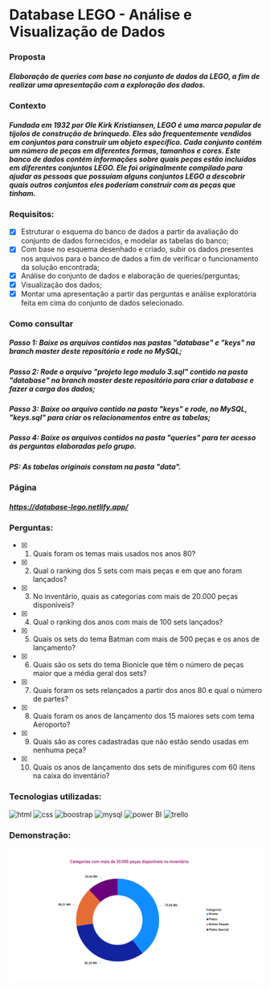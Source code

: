 # Database LEGO - Análise e Visualização de Dados 

### Proposta
##### Elaboração de queries com base no conjunto de dados da LEGO, a fim de realizar uma apresentação com a exploração dos dados.

### Contexto
##### Fundada em 1932 por Ole Kirk Kristiansen, LEGO é uma marca popular de tijolos de construção de brinquedo. Eles são frequentemente vendidos em conjuntos para construir um objeto específico. Cada conjunto contém um número de peças em diferentes formas, tamanhos e cores. Este banco de dados contém informações sobre quais peças estão incluídas em diferentes conjuntos LEGO. Ele foi originalmente compilado para ajudar as pessoas que possuíam alguns conjuntos LEGO a descobrir quais outros conjuntos eles poderiam construir com as peças que tinham. 

### Requisitos:

- [x] Estruturar o esquema do banco de dados a partir da avaliação do conjunto de dados fornecidos, e modelar as tabelas do banco;
- [x] Com base no esquema desenhado e criado, subir os dados presentes nos arquivos para o banco de dados a fim de verificar o funcionamento da solução encontrada;
- [x] Análise do conjunto de dados e elaboração de queries/perguntas;
- [x] Visualização dos dados;
- [x] Montar uma apresentação a partir das perguntas e análise exploratória feita em cima do conjunto de dados selecionado.

### Como consultar
##### Passo 1: Baixe os arquivos contidos nas pastas "database" e "keys" na branch master deste repositório e rode no MySQL;
##### Passo 2: Rode o arquivo "projeto lego modulo 3.sql" contido na pasta "database" na branch master deste repositório para criar a database e fazer a carga dos dados;
##### Passo 3: Baixe oo arquivo contido na pasta "keys" e rode, no MySQL, "keys.sql" para criar os relacionamentos entre as tabelas;
##### Passo 4: Baixe os arquivos contidos na pasta "queries" para ter acesso às perguntas elaboradas pelo grupo. 
##### PS: As tabelas originais constam na pasta "data".
### Página
##### https://database-lego.netlify.app/

### Perguntas:
- [x] 1. Quais foram os temas mais usados nos anos 80?
- [x] 2. Qual o ranking dos 5 sets com mais peças e em que ano foram lançados?
- [x] 3. No inventário, quais as categorias com mais de 20.000 peças disponíveis?
- [x] 4. Qual o ranking dos anos com mais de 100 sets lançados?
- [x] 5. Quais os sets do tema Batman com mais de 500 peças e os anos de lançamento?
- [x] 6. Quais são os sets do tema Bionicle que têm o número de peças maior que a média geral dos sets?
- [x] 7. Quais foram os sets relançados a partir dos anos 80 e qual o número de partes?
- [x] 8. Quais foram os anos de lançamento dos 15 maiores sets com tema Aeroporto?
- [x] 9. Quais são as cores cadastradas que não estão sendo usadas em nenhuma peça? 
- [x] 10. Quais os anos de lançamento dos sets de minifigures com 60 itens na caixa do inventário?

### Tecnologias utilizadas:

<div>
  <img alt="html" height="30" width="auto" src="https://cdn.jsdelivr.net/gh/devicons/devicon/icons/html5/html5-original.svg"/>
  <img alt="css" height="30" width="40" src="https://cdn.jsdelivr.net/gh/devicons/devicon/icons/css3/css3-original.svg"/>
  <img alt="boostrap" height="30" width="auto" src="https://cdn.jsdelivr.net/gh/devicons/devicon/icons/bootstrap/bootstrap-original.svg"/>
  <img alt="mysql" height="30" width="auto" src="https://cdn.jsdelivr.net/gh/devicons/devicon/icons/mysql/mysql-original.svg" />
  <img alt="power BI" height="30" width="auto" src="https://upload.wikimedia.org/wikipedia/commons/thumb/c/c9/Power_bi_logo_black.svg/1200px-Power_bi_logo_black.svg.png" />
  <img  alt="trello" height="30" width="auto" src="https://cdn.jsdelivr.net/gh/devicons/devicon/icons/trello/trello-plain.svg" />
</div>

### Demonstração:

![image](./images/grafico_3.png)